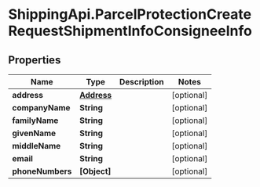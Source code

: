 # ShippingApi.ParcelProtectionCreateRequestShipmentInfoConsigneeInfo

## Properties

Name | Type | Description | Notes
------------ | ------------- | ------------- | -------------
**address** | [**Address**](Address.md) |  | [optional] 
**companyName** | **String** |  | [optional] 
**familyName** | **String** |  | [optional] 
**givenName** | **String** |  | [optional] 
**middleName** | **String** |  | [optional] 
**email** | **String** |  | [optional] 
**phoneNumbers** | **[Object]** |  | [optional] 



